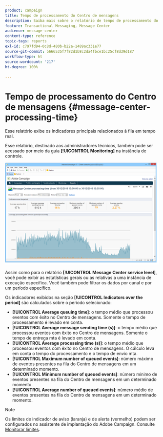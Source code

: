 ```yaml
---
product: campaign
title: Tempo de processamento do Centro de mensagens
description: Saiba mais sobre o relatório de tempo de processamento do Centro de mensagens
feature: Transactional Messaging, Message Center
audience: message-center
content-type: reference
topic-tags: reports
exl-id: c797fd94-0c8d-480b-b22a-1489ac331e77
source-git-commit: b666535f7f82d1b8c2da4fbce1bc25cf8d39d187
workflow-type: ht
source-wordcount: '217'
ht-degree: 100%

---
```


# Tempo de processamento do Centro de mensagens {#message-center-processing-time}



Esse relatório exibe os indicadores principais relacionados à fila em tempo real.

Esse relatório, destinado aos administradores técnicos, também pode ser acessado por meio da guia **[!UICONTROL Monitoring]** na instância de controle.

![](assets/mc_reports_2.png)

Assim como para o relatório **[!UICONTROL Message Center service level]**, você pode exibir as estatísticas gerais ou as relativas a uma instância de execução específica. Você também pode filtrar os dados por canal e por um período específico.

Os indicadores exibidos na seção **[!UICONTROL Indicators over the period]** são calculados sobre o período selecionado:

* **[!UICONTROL Average queuing time]**: o tempo médio que processou eventos com êxito no Centro de mensagens. Somente o tempo de processamento é levado em conta.
* **[!UICONTROL Average message sending time (s)]**: o tempo médio que processou eventos com êxito no Centro de mensagens. Somente o tempo de entrega mta é levado em conta.
* **[!UICONTROL Average processing time (s)]**: o tempo médio que processou eventos com êxito no Centro de mensagens. O cálculo leva em conta o tempo do processamento e o tempo de envio mta.
* **[!UICONTROL Maximum number of queued events]**: número máximo de eventos presentes na fila do Centro de mensagens em um determinado momento.
* **[!UICONTROL Minimum number of queued events]**: número mínimo de eventos presentes na fila do Centro de mensagens em um determinado momento.
* **[!UICONTROL Average number of queued events]**: número médio de eventos presentes na fila do Centro de mensagens em um determinado momento.

>[!NOTE]
>
>Os limites de indicador de aviso (laranja) e de alerta (vermelho) podem ser configurados no assistente de implantação do Adobe Campaign. Consulte [Monitorar limites](../../message-center/using/additional-configurations.md#monitoring-thresholds).
